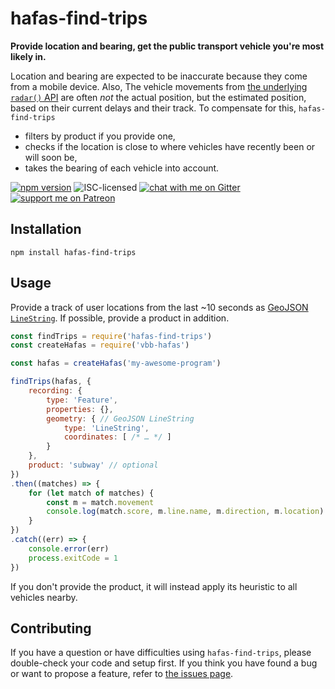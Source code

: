 # hafas-find-trips

**Provide location and bearing, get the public transport vehicle you're most likely in.**

Location and bearing are expected to be inaccurate because they come from a mobile device. Also, The vehicle movements from [the underlying `radar()` API](https://github.com/public-transport/hafas-client/blob/0840d69ee9cc0fb9b4bf35237fa93f677991bd7d/docs/journey-leg.md) are often *not* the actual position, but the estimated position, based on their current delays and their track. To compensate for this, `hafas-find-trips`

- filters by product if you provide one,
- checks if the location is close to where vehicles have recently been or will soon be,
- takes the bearing of each vehicle into account.

[![npm version](https://img.shields.io/npm/v/hafas-find-trips.svg)](https://www.npmjs.com/package/hafas-find-trips)
![ISC-licensed](https://img.shields.io/github/license/derhuerst/hafas-find-trips.svg)
[![chat with me on Gitter](https://img.shields.io/badge/chat%20with%20me-on%20gitter-512e92.svg)](https://gitter.im/derhuerst)
[![support me on Patreon](https://img.shields.io/badge/support%20me-on%20patreon-fa7664.svg)](https://patreon.com/derhuerst)


## Installation

```shell
npm install hafas-find-trips
```


## Usage

Provide a track of user locations from the last ~10 seconds as [GeoJSON `LineString`](https://tools.ietf.org/html/rfc7946#section-3.1.4). If possible, provide a product in addition.

```js
const findTrips = require('hafas-find-trips')
const createHafas = require('vbb-hafas')

const hafas = createHafas('my-awesome-program')

findTrips(hafas, {
	recording: {
		type: 'Feature',
		properties: {},
		geometry: { // GeoJSON LineString
			type: 'LineString',
			coordinates: [ /* … */ ]
		}
	},
	product: 'subway' // optional
})
.then((matches) => {
	for (let match of matches) {
		const m = match.movement
		console.log(match.score, m.line.name, m.direction, m.location)
	}
})
.catch((err) => {
	console.error(err)
	process.exitCode = 1
})
```

If you don't provide the product, it will instead apply its heuristic to all vehicles nearby.


## Contributing

If you have a question or have difficulties using `hafas-find-trips`, please double-check your code and setup first. If you think you have found a bug or want to propose a feature, refer to [the issues page](https://github.com/derhuerst/hafas-find-trips/issues).
